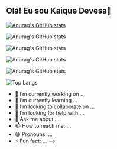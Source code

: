 ## Olá! Eu sou Kaique Devesa👋
[![Anurag's GitHub stats](https://github-readme-stats.vercel.app/api?username=kaiquedevesa1)](https://github.com/kaiquedevesa1/github-readme-stats)

![Anurag's GitHub stats](https://github-readme-stats.vercel.app/api?username=kaiquedevesa1&hide=contribs,prs)

![Anurag's GitHub stats](https://github-readme-stats.vercel.app/api?username=kaiquedevesa1&show=reviews,discussions_started,discussions_answered,prs_merged,prs_merged_percentage)


![Anurag's GitHub stats](https://github-readme-stats.vercel.app/api?username=anuraghazra&show_icons=true)


![Anurag's GitHub stats](https://github-readme-stats.vercel.app/api?username=anuraghazra&show_icons=true&theme=dark)



![Top Langs](https://github-readme-stats.vercel.app/api/top-langs/?username=anuraghazra&hide_progress=true)
- 🔭 I’m currently working on ...
- 🌱 I’m currently learning ...
- 👯 I’m looking to collaborate on ...
- 🤔 I’m looking for help with ...
- 💬 Ask me about ...
- 📫 How to reach me: ...
- 😄 Pronouns: ...
- ⚡ Fun fact: ...
-->
